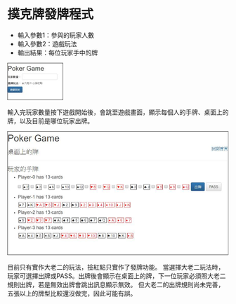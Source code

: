 # 撲克牌發牌程式

- 輸入參數1：參與的玩家人數
- 輸入參數2：遊戲玩法
- 輸出結果：每位玩家手中的牌

![home](readme-img/home.jpg)

輸入完玩家數量按下遊戲開始後，會跳至遊戲畫面，顯示每個人的手牌、桌面上的牌，以及目前是哪位玩家出牌。

![home](readme-img/game.png)

目前只有實作大老二的玩法，撿紅點只實作了發牌功能。
當選擇大老二玩法時，玩家可選擇出牌或PASS。出牌後會顯示在桌面上的牌，下一位玩家必須照大老二規則出牌，若是無效出牌會跳出訊息顯示無效。
但大老二的出牌規則尚未完善，五張以上的牌型比較還沒做完，因此可能有誤。
